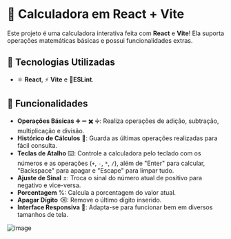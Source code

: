 # 🧮 Calculadora em React + Vite

Este projeto é uma calculadora interativa feita com **React** e **Vite**! Ela suporta operações matemáticas básicas e possui funcionalidades extras.

## 🚀 Tecnologias Utilizadas

- ⚛️ **React**, ⚡ **Vite** e 🧹**ESLint**.

## 🧠 Funcionalidades

- **Operações Básicas** ➕ ➖ ✖️ ➗: Realiza operações de adição, subtração, multiplicação e divisão.
- **Histórico de Cálculos** 📝: Guarda as últimas operações realizadas para fácil consulta.
- **Teclas de Atalho** ⌨️: Controle a calculadora pelo teclado com os números e as operações (`+`, `-`, `*`, `/`), além de "Enter" para calcular, "Backspace" para apagar e "Escape" para limpar tudo.
- **Ajuste de Sinal** ±: Troca o sinal do número atual de positivo para negativo e vice-versa.
- **Porcentagem** %: Calcula a porcentagem do valor atual.
- **Apagar Dígito** ⌫: Remove o último dígito inserido.
- **Interface Responsiva** 📱: Adapta-se para funcionar bem em diversos tamanhos de tela.

![image](https://github.com/user-attachments/assets/0d0a3333-310e-4908-bd2e-f9f91ec383e8)

